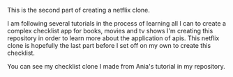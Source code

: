 This is the second part of creating a netflix clone.

I am following several tutorials in the process of learning all I can to create a complex checklist app for books, movies and tv shows I'm creating this repository in order to learn more about the application of apis. This netflix clone is hopefully the last part before I set off on my own to create this checklist.

You can see my checklist clone I made from Ania's tutorial in my repository.
